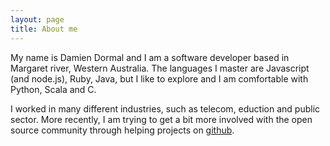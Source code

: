 ```yaml
---
layout: page
title: About me
---
```


My name is Damien Dormal and I am a software developer based in Margaret river, Western Australia. The languages I master are Javascript (and node.js), Ruby, Java, but I like to explore and I am comfortable with Python, Scala and C.

I worked in many different industries, such as telecom, eduction and public sector. More recently, I am trying to get a bit more involved with the open source community through helping projects on [github](https://github.com/).
